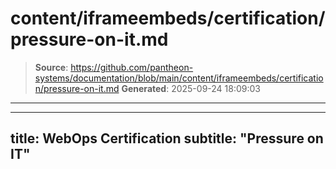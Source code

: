 # content/iframeembeds/certification/pressure-on-it.md

> **Source**: https://github.com/pantheon-systems/documentation/blob/main/content/iframeembeds/certification/pressure-on-it.md
> **Generated**: 2025-09-24 18:09:03

---

---
title: WebOps Certification
subtitle: "Pressure on IT"
---

<Partial file="certification-guide/pressure-on-it.md" />
